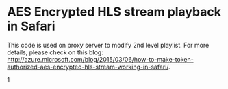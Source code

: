 # AES Encrypted HLS stream playback in Safari

This code is used on proxy server to modify 2nd level playlist. For more details, please check on this blog: http://azure.microsoft.com/blog/2015/03/06/how-to-make-token-authorized-aes-encrypted-hls-stream-working-in-safari/.

1
